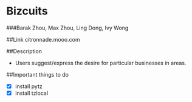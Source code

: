 Bizcuits 
========
###Barak Zhou, Max Zhou, Ling Dong, Ivy Wong

##Link
citronnade.mooo.com

##Description
- Users suggest/express the desire for particular businesses in areas.

##Important things to do
- [x] install pytz
- [x] install tzlocal
